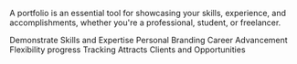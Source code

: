 A portfolio is an essential tool for showcasing your skills, experience, and accomplishments, whether you're a professional, student, or freelancer. 

Demonstrate Skills and Expertise
Personal Branding
Career Advancement
Flexibility
progress Tracking 
Attracts Clients and Opportunities
